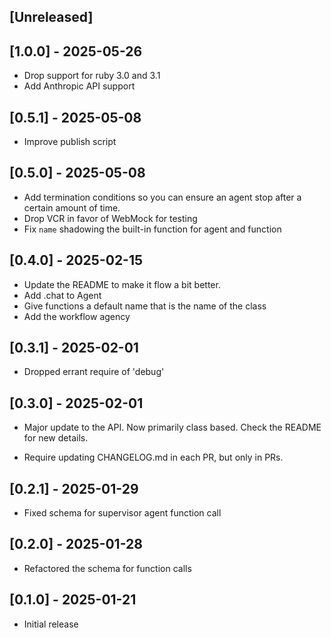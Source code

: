 ## [Unreleased]

## [1.0.0] - 2025-05-26

- Drop support for ruby 3.0 and 3.1
- Add Anthropic API support

## [0.5.1] - 2025-05-08

- Improve publish script

## [0.5.0] - 2025-05-08

- Add termination conditions so you can ensure an agent stop after a certain amount of time.
- Drop VCR in favor of WebMock for testing
- Fix `name` shadowing the built-in function for agent and function

## [0.4.0] - 2025-02-15

- Update the README to make it flow a bit better.
- Add .chat to Agent
- Give functions a default name that is the name of the class
- Add the workflow agency

## [0.3.1] - 2025-02-01

- Dropped errant require of 'debug'

## [0.3.0] - 2025-02-01

- Major update to the API. Now primarily class based.
  Check the README for new details.

- Require updating CHANGELOG.md in each PR, but only in PRs.

## [0.2.1] - 2025-01-29

- Fixed schema for supervisor agent function call

## [0.2.0] - 2025-01-28

- Refactored the schema for function calls

## [0.1.0] - 2025-01-21

- Initial release

